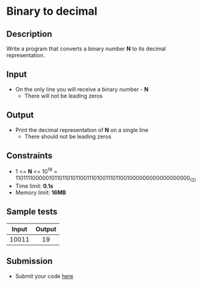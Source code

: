 # Binary to decimal

## Description
Write a program that converts a binary number **N** to its decimal representation.

## Input
- On the only line you will receive a binary number - **N**
  - There will not be leading zeros

## Output
- Print the decimal representation of **N** on a single line
  - There should not be leading zeros

## Constraints
- 1 <= **N** <= 10<sup>18</sup> = 110111100000101101101011001110100111011001000000000000000000<sub>(2)</sub>
- Time limit: **0.1s**
- Memory limit: **16MB**

## Sample tests

| Input | Output |
|:-----:|:------:|
| 10011 | 19     |

## Submission
- Submit your code [here](http://bgcoder.com/Contests/Compete/Index/318#1)